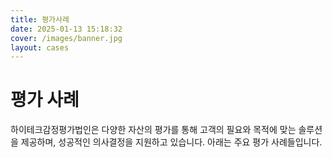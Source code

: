```yaml
---
title: 평가사례
date: 2025-01-13 15:18:32
cover: /images/banner.jpg
layout: cases
---
```


# 평가 사례

하이테크감정평가법인은 다양한 자산의 평가를 통해 고객의 필요와 목적에 맞는 솔루션을 제공하며, 성공적인 의사결정을 지원하고 있습니다. 아래는 주요 평가 사례들입니다.
